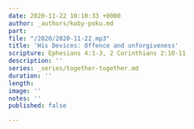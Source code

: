 ```yaml
---
date: 2020-11-22 10:10:33 +0000
author: _authors/koby-poku.md
part: 
file: "/2020/2020-11-22.mp3"
title: 'His Devices: Offence and unforgiveness'
scripture: Ephesians 4:1-3, 2 Corinthians 2:10-11
description: ''
series: _series/together-together.md
duration: ''
length: 
image: ''
notes: ''
published: false

---
```

